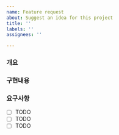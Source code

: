 ```yaml
---
name: Feature request
about: Suggest an idea for this project
title: ''
labels: ''
assignees: ''

---
```


### 개요

### 구현내용

### 요구사항
- [ ] TODO
- [ ] TODO
- [ ] TODO
